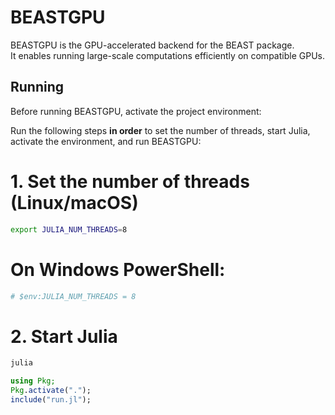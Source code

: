 # BEASTGPU

BEASTGPU is the GPU-accelerated backend for the BEAST package.  
It enables running large-scale computations efficiently on compatible GPUs.

## Running

Before running BEASTGPU, activate the project environment:

Run the following steps **in order** to set the number of threads, start Julia, activate the environment, and run BEASTGPU:


# 1. Set the number of threads (Linux/macOS)
```bash
export JULIA_NUM_THREADS=8
```

# On Windows PowerShell:
```bash
# $env:JULIA_NUM_THREADS = 8
```

# 2. Start Julia
```bash
julia 
```

```julia
using Pkg;
Pkg.activate(".");
include("run.jl");
```
